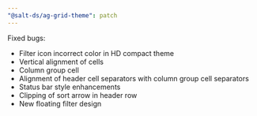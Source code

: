 ```yaml
---
"@salt-ds/ag-grid-theme": patch
---
```


Fixed bugs:

- Filter icon incorrect color in HD compact theme
- Vertical alignment of cells
- Column group cell
- Alignment of header cell separators with column group cell separators
- Status bar style enhancements
- Clipping of sort arrow in header row
- New floating filter design
